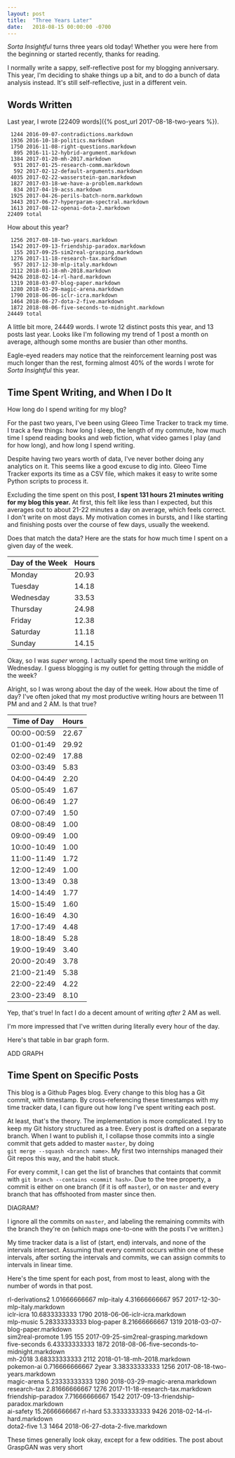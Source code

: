 ```yaml
---
layout: post
title:  "Three Years Later"
date:   2018-08-15 00:00:00 -0700
---
```


*Sorta Insightful* turns three years old today! Whether you were here from the
beginning or started recently, thanks for reading.

I normally write a sappy, self-reflective post for my blogging anniversary. This
year, I'm deciding to shake things up a bit, and to do a bunch of data analysis
instead. It's still self-reflective, just in a different vein.


Words Written
----------------------------------------

Last year, I wrote [22409 words]({% post_url 2017-08-18-two-years %}).

```
 1244 2016-09-07-contradictions.markdown  
 1936 2016-10-18-politics.markdown  
 1750 2016-11-08-right-questions.markdown  
  895 2016-11-12-hybrid-argument.markdown  
 1384 2017-01-20-mh-2017.markdown  
  931 2017-01-25-research-comm.markdown  
  592 2017-02-12-default-arguments.markdown  
 4035 2017-02-22-wasserstein-gan.markdown  
 1827 2017-03-18-we-have-a-problem.markdown  
  834 2017-04-19-acss.markdown  
 1925 2017-04-26-perils-batch-norm.markdown  
 3443 2017-06-27-hyperparam-spectral.markdown  
 1613 2017-08-12-openai-dota-2.markdown  
22409 total  
```

How about this year?

```
 1256 2017-08-18-two-years.markdown  
 1542 2017-09-13-friendship-paradox.markdown  
  155 2017-09-25-sim2real-grasping.markdown  
 1276 2017-11-18-research-tax.markdown  
  957 2017-12-30-mlp-italy.markdown  
 2112 2018-01-18-mh-2018.markdown  
 9426 2018-02-14-rl-hard.markdown  
 1319 2018-03-07-blog-paper.markdown  
 1280 2018-03-29-magic-arena.markdown  
 1790 2018-06-06-iclr-icra.markdown  
 1464 2018-06-27-dota-2-five.markdown  
 1872 2018-08-06-five-seconds-to-midnight.markdown  
24449 total  
```

A little bit more, 24449 words. I wrote 12 distinct posts this year, and 13
posts last year. Looks like I'm following my trend of 1 post a month on average,
although some months are busier than other months.

Eagle-eyed readers may notice that the reinforcement learning post was much
longer than the rest, forming almost 40% of the words I wrote for *Sorta Insightful*
this year.


Time Spent Writing, and When I Do It
--------------------------------------------------------------------------

How long do I spend writing for my blog?

For the past two years, I've been using Gleeo Time Tracker to track my
time. I track a few things: how long I sleep, the length of my commute,
how much time I spend reading books and web fiction, what video games I play
(and for how long), and how long I spend writing.

Despite having two years worth of data, I've never bother doing any analytics
on it. This seems like a good excuse to dig into.
Gleeo Time Tracker exports its time as a CSV file, which makes it easy to write
some Python scripts to process it.

Excluding the time spent on this post, **I spent 131 hours 21 minutes writing
for my blog this year.**
At first, this felt like less than I expected, but this averages out to about
21-22 minutes a day on average, which feels correct. I don't write on most
days. My motivation comes in bursts, and I like starting and finishing posts
over the course of few days, usually the weekend.

Does that match the data? Here are the stats for how much time I spent
on a given day of the week.

| Day of the Week | Hours |
|-----------------|-------|
| Monday          | 20.93 |
| Tuesday         | 14.18 |
| Wednesday       | 33.53 |
| Thursday        | 24.98 |
| Friday          | 12.38 |
| Saturday        | 11.18 |
| Sunday          | 14.15 |

Okay, so I was *super* wrong. I actually spend the most time writing on
Wednesday. I guess blogging is my outlet for getting through the middle of the
week?

Alright, so I was wrong about the day of the week. How about the time of day?
I've often joked that my most productive writing hours are between 11 PM and
and 2 AM. Is that true?

| Time of Day | Hours |
|-------------|-------|
| 00:00-00:59 | 22.67 |
| 01:00-01:49 | 29.92 |
| 02:00-02:49 | 17.88 |
| 03:00-03:49 | 5.83  |
| 04:00-04:49 | 2.20  |
| 05:00-05:49 | 1.67  |
| 06:00-06:49 | 1.27  |
| 07:00-07:49 | 1.50  |
| 08:00-08:49 | 1.00  |
| 09:00-09:49 | 1.00  |
| 10:00-10:49 | 1.00  |
| 11:00-11:49 | 1.72  |
| 12:00-12:49 | 1.00  |
| 13:00-13:49 | 0.38  |
| 14:00-14:49 | 1.77  |
| 15:00-15:49 | 1.60  |
| 16:00-16:49 | 4.30  |
| 17:00-17:49 | 4.48  |
| 18:00-18:49 | 5.28  |
| 19:00-19:49 | 3.40  |
| 20:00-20:49 | 3.78  |
| 21:00-21:49 | 5.38  |
| 22:00-22:49 | 4.22  |
| 23:00-23:49 | 8.10  |

Yep, that's true! In fact I do a decent amount of writing *after* 2 AM as well.

I'm more impressed that I've written during literally every hour of the day.

Here's that table in bar graph form.

ADD GRAPH


Time Spent on Specific Posts
-------------------------------------------------------------------------------

This blog is a Github Pages blog. Every change to this blog has a Git commit,
with timestamp. By cross-referencing these timestamps with my time tracker data,
I can figure out how long I've spent writing each post.

At least, that's the theory. The implementation is more complicated.
I try to keep my Git history structured as a tree. Every post is drafted on
a separate branch. When I want to publish it, I collapse those commits into a
single commit that gets added to master `master`, by doing \
`git merge --squash <branch name>`. My first two internships managed their
Git repos this way, and the habit stuck.

For every commit, I can get the list of branches that containts that commit
with `git branch --contains <commit hash>`. Due to the tree property, a commit is
either on one branch (if it is off `master`), or on `master` and every branch
that has offshooted from master since then.

DIAGRAM?

I ignore all the commits on `master`, and labeling the remaining commits with
the branch they're on (which maps one-to-one with the posts I've written.)

My time tracker data is a list of (start, end) intervals, and none of the
intervals intersect. Assuming that every commit occurs within one of these
intervals, after sorting the intervals and commits, we can assign commits to
intervals in linear time.

Here's the time spent for each post, from most to least, along with the number
of words in that post.

rl-derivations2 1.01666666667
mlp-italy 4.31666666667 957 2017-12-30-mlp-italy.markdown  
iclr-icra 10.6833333333 1790 2018-06-06-iclr-icra.markdown  
mlp-music 5.28333333333
blog-paper 8.21666666667 1319 2018-03-07-blog-paper.markdown  
sim2real-promote 1.95 155 2017-09-25-sim2real-grasping.markdown  
five-seconds 6.43333333333 1872 2018-08-06-five-seconds-to-midnight.markdown  
mh-2018 3.68333333333 2112 2018-01-18-mh-2018.markdown  
pokemon-ai 0.716666666667
2year 3.38333333333 1256 2017-08-18-two-years.markdown  
magic-arena 5.23333333333 1280 2018-03-29-magic-arena.markdown  
research-tax 2.81666666667 1276 2017-11-18-research-tax.markdown  
friendship-paradox 7.71666666667 1542 2017-09-13-friendship-paradox.markdown  
ai-safety 15.2666666667
rl-hard 53.3333333333 9426 2018-02-14-rl-hard.markdown  
dota2-five 1.3 1464 2018-06-27-dota-2-five.markdown  

These times generally look okay, except for a few oddities. The post about
GraspGAN was very short
